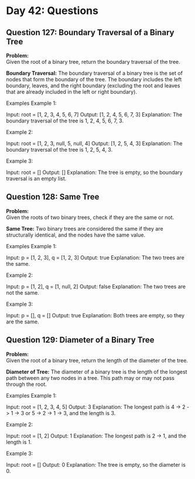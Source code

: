 # Day 42: Questions

## Question 127: Boundary Traversal of a Binary Tree

**Problem:**  
Given the root of a binary tree, return the boundary traversal of the tree.

**Boundary Traversal:** The boundary traversal of a binary tree is the set of nodes that form the boundary of the tree. The boundary includes the left boundary, leaves, and the right boundary (excluding the root and leaves that are already included in the left or right boundary).

Examples
Example 1:

Input: root = [1, 2, 3, 4, 5, 6, 7]
Output: [1, 2, 4, 5, 6, 7, 3]
Explanation:
The boundary traversal of the tree is 1, 2, 4, 5, 6, 7, 3.

Example 2:

Input: root = [1, 2, 3, null, 5, null, 4]
Output: [1, 2, 5, 4, 3]
Explanation:
The boundary traversal of the tree is 1, 2, 5, 4, 3.

Example 3:

Input: root = []
Output: []
Explanation: The tree is empty, so the boundary traversal is an empty list.

## Question 128: Same Tree

**Problem:**  
Given the roots of two binary trees, check if they are the same or not.

**Same Tree:** Two binary trees are considered the same if they are structurally identical, and the nodes have the same value.

Examples
Example 1:

Input: p = [1, 2, 3], q = [1, 2, 3]
Output: true
Explanation:
The two trees are the same.

Example 2:

Input: p = [1, 2], q = [1, null, 2]
Output: false
Explanation:
The two trees are not the same.

Example 3:

Input: p = [], q = []
Output: true
Explanation: Both trees are empty, so they are the same.

## Question 129: Diameter of a Binary Tree

**Problem:**  
Given the root of a binary tree, return the length of the diameter of the tree.

**Diameter of Tree:** The diameter of a binary tree is the length of the longest path between any two nodes in a tree. This path may or may not pass through the root.

Examples
Example 1:

Input: root = [1, 2, 3, 4, 5]
Output: 3
Explanation:
The longest path is 4 -> 2 -> 1 -> 3 or 5 -> 2 -> 1 -> 3, and the length is 3.

Example 2:

Input: root = [1, 2]
Output: 1
Explanation:
The longest path is 2 -> 1, and the length is 1.

Example 3:

Input: root = []
Output: 0
Explanation: The tree is empty, so the diameter is 0.
